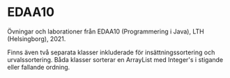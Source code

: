 # EDAA10
Övningar och laborationer från  EDAA10 (Programmering i Java), LTH (Helsingborg), 2021.

Finns även två separata klasser inkluderade för insättningssortering och urvalssortering. 
Båda klasser sorterar en ArrayList med Integer's i stigande eller fallande ordning.
